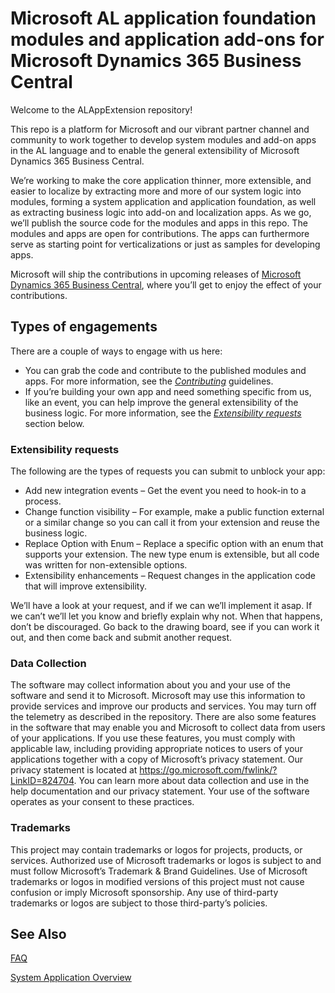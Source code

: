 # Microsoft AL application foundation modules and application add-ons for Microsoft Dynamics 365 Business Central
Welcome to the ALAppExtension repository!

This repo is a platform for Microsoft and our vibrant partner channel and community to work together to develop system modules and add-on apps in the AL language and to enable the general extensibility of Microsoft Dynamics 365 Business Central.

We’re working to make the core application thinner, more extensible, and easier to localize by extracting more and more of our system logic into modules, forming a system application and application foundation, as well as extracting business logic into add-on and localization apps. As we go, we’ll publish the source code for the modules and apps in this repo. The modules and apps are open for contributions. The apps can furthermore serve as starting point for verticalizations or just as samples for developing apps.

Microsoft will ship the contributions in upcoming releases of [Microsoft Dynamics 365 Business Central](https://dynamics.microsoft.com/en-us/business-central), where you’ll get to enjoy the effect of your contributions.

## Types of engagements
There are a couple of ways to engage with us here:  
  
* You can grab the code and contribute to the published modules and apps. For more information, see the [_Contributing_](./CONTRIBUTING.md) guidelines.  
* If you’re building your own app and need something specific from us, like an event, you can help improve the general extensibility of the business logic. For more information, see the [_Extensibility requests_](#extensibility-requests) section below.


### Extensibility requests
The following are the types of requests you can submit to unblock your app:  

* Add new integration events – Get the event you need to hook-in to a process.  
* Change function visibility – For example, make a public function external or a similar change so you can call it from your extension and reuse the business logic.  
* Replace Option with Enum – Replace a specific option with an enum that supports your extension. The new type enum is extensible, but all code was written for non-extensible options.  
* Extensibility enhancements – Request changes in the application code that will improve extensibility.  
  
We’ll have a look at your request, and if we can we’ll implement it asap. If we can’t we’ll let you know and briefly explain why not. When that happens, don’t be discouraged. Go back to the drawing board, see if you can work it out, and then come back and submit another request.

### Data Collection
The software may collect information about you and your use of the software and send it to Microsoft. Microsoft may use this information to provide services and improve our products and services. You may turn off the telemetry as described in the repository. There are also some features in the software that may enable you and Microsoft to collect data from users of your applications. If you use these features, you must comply with applicable law, including providing appropriate notices to users of your applications together with a copy of Microsoft’s privacy statement. Our privacy statement is located at https://go.microsoft.com/fwlink/?LinkID=824704. You can learn more about data collection and use in the help documentation and our privacy statement. Your use of the software operates as your consent to these practices.

### Trademarks 
This project may contain trademarks or logos for projects, products, or services. Authorized use of Microsoft trademarks or logos is subject to and must follow Microsoft’s Trademark & Brand Guidelines. Use of Microsoft trademarks or logos in modified versions of this project must not cause confusion or imply Microsoft sponsorship. Any use of third-party trademarks or logos are subject to those third-party’s policies.

## See Also
[FAQ](FAQ.md)

[System Application Overview](https://docs.microsoft.com/en-us/dynamics365/business-central/dev-itpro/developer/devenv-system-application-overview)